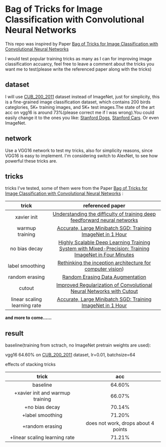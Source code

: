 # Bag of Tricks for Image Classification with Convolutional Neural Networks 


This repo was inspired by Paper [Bag of Tricks for Image Classification with Convolutional Neural Networks](https://arxiv.org/abs/1812.01187)

I would test popular training tricks as many as I can for improving image classification accuarcy, feel
free to leave a comment about the tricks you want me to test(please write the referenced paper along with
the tricks)

## dataset

I will use [CUB_200_2011](http://www.vision.caltech.edu/visipedia/CUB-200-2011.html) dataset instead of ImageNet,
just for simplicity, this is a fine-grained image classification dataset, which contains 200 birds categlories, 
5K+ training images, and 5K+ test images.The state of the art acc on vgg16 is around 73%(please correct me if 
I was wrong).You could easily change it to the ones you like: [Stanford Dogs](http://vision.stanford.edu/aditya86/ImageNetDogs/), [Stanford Cars](http://vision.stanford.edu/aditya86/ImageNetDogs/).
Or even ImageNet.

## network

Use a VGG16 network to test my tricks, also for simplicity reasons, since VGG16 is easy to implement. I'm considering
switch to AlexNet, to see how powerful these tricks are.

## tricks

tricks I've tested, some of them were from the Paper [Bag of Tricks for Image Classification with Convolutional Neural Networks](https://arxiv.org/abs/1812.01187) :

|trick|referenced paper|
|:---:|:---:|
|xavier init|[Understanding the difficulty of training deep feedforward neural networks](http://proceedings.mlr.press/v9/glorot10a/glorot10a.pdf)|
|warmup training|[Accurate, Large Minibatch SGD: Training ImageNet in 1 Hour](https://arxiv.org/abs/1706.02677v2)|
|no bias decay|[Highly Scalable Deep Learning Training System with Mixed-Precision: Training ImageNet in Four Minutes](https://arxiv.org/abs/1807.11205vx)|
|label smoothing|[Rethinking the inception architecture for computer vision](https://arxiv.org/abs/1512.00567v3))|
|random erasing|[Random Erasing Data Augmentation](https://arxiv.org/abs/1708.04896v2)|
|cutout|[Improved Regularization of Convolutional Neural Networks with Cutout](https://arxiv.org/abs/1708.04552v2)|
|linear scaling learning rate|[Accurate, Large Minibatch SGD: Training ImageNet in 1 Hour](https://arxiv.org/abs/1706.02677v2)|
**and more to come......**

## result

baseline(training from sctrach, no ImageNet pretrain weights are used): 

vgg16 64.60% on [CUB_200_2011](http://www.vision.caltech.edu/visipedia/CUB-200-2011.html) dataset, lr=0.01, batchsize=64

effects of stacking tricks 

|trick|acc|
|:---:|:---:|
|baseline|64.60%|
|+xavier init and warmup training|66.07%|
|+no bias decay|70.14%|
|+label smoothing|71.20%|
|+random erasing|does not work, drops about 4 points|
|+linear scaling learning rate|71.21%|